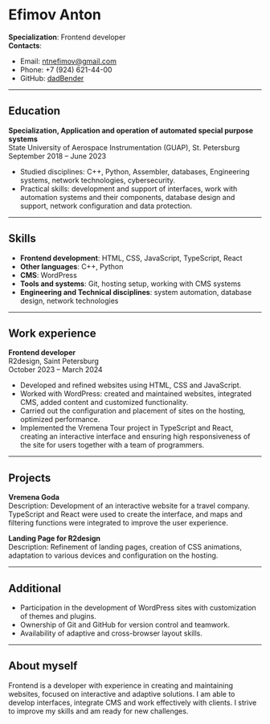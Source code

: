 # Efimov Anton

**Specialization**: Frontend developer  
**Contacts**:
- Email: ntnefimov@gmail.com  
- Phone: +7 (924) 621-44-00  
- GitHub: [dadBender](https://github.com/dadBender) 

---

## Education

**Specialization, Application and operation of automated special purpose systems**  
State University of Aerospace Instrumentation (GUAP), St. Petersburg  
September 2018 – June 2023

- Studied disciplines: C++, Python, Assembler, databases, Engineering systems, network technologies, cybersecurity.
- Practical skills: development and support of interfaces, work with automation systems and their components, database design and support, network configuration and data protection.

---

## Skills

- **Frontend development**: HTML, CSS, JavaScript, TypeScript, React
- **Other languages**: C++, Python
- **CMS**: WordPress
- **Tools and systems**: Git, hosting setup, working with CMS systems
- **Engineering and Technical disciplines**: system automation, database design, network technologies

---

## Work experience

**Frontend developer**  
R2design, Saint Petersburg  
October 2023 – March 2024

- Developed and refined websites using HTML, CSS and JavaScript.
- Worked with WordPress: created and maintained websites, integrated CMS, added content and customized functionality.
- Carried out the configuration and placement of sites on the hosting, optimized performance.
- Implemented the Vremena Tour project in TypeScript and React, creating an interactive interface and ensuring high responsiveness of the site for users together with a team of programmers.

---

## Projects

**Vremena Goda**  
Description: Development of an interactive website for a travel company. TypeScript and React were used to create the interface, and maps and filtering functions were integrated to improve the user experience.

**Landing Page for R2design**  
Description: Refinement of landing pages, creation of CSS animations, adaptation to various devices and configuration on the hosting.

---

## Additional

- Participation in the development of WordPress sites with customization of themes and plugins.
- Ownership of Git and GitHub for version control and teamwork.
- Availability of adaptive and cross-browser layout skills.

---

## About myself

Frontend is a developer with experience in creating and maintaining websites, focused on interactive and adaptive solutions. I am able to develop interfaces, integrate CMS and work effectively with clients. I strive to improve my skills and am ready for new challenges.